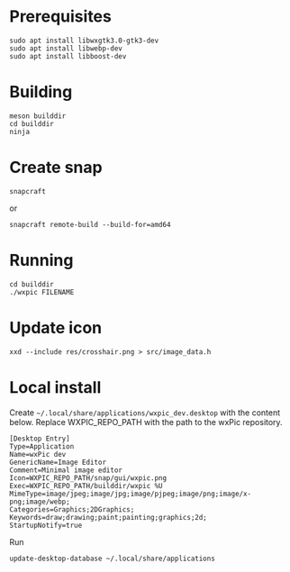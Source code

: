 # Prerequisites

	sudo apt install libwxgtk3.0-gtk3-dev
	sudo apt install libwebp-dev
	sudo apt install libboost-dev

# Building

	meson builddir
	cd builddir
	ninja

# Create snap

	snapcraft

or

	snapcraft remote-build --build-for=amd64

# Running

	cd builddir
	./wxpic FILENAME

# Update icon

	xxd --include res/crosshair.png > src/image_data.h

# Local install

Create `~/.local/share/applications/wxpic_dev.desktop` with the content below. Replace WXPIC_REPO_PATH with the path to the wxPic repository.

	[Desktop Entry]
	Type=Application
	Name=wxPic dev
	GenericName=Image Editor
	Comment=Minimal image editor
	Icon=WXPIC_REPO_PATH/snap/gui/wxpic.png
	Exec=WXPIC_REPO_PATH/builddir/wxpic %U
	MimeType=image/jpeg;image/jpg;image/pjpeg;image/png;image/x-png;image/webp;
	Categories=Graphics;2DGraphics;
	Keywords=draw;drawing;paint;painting;graphics;2d;
	StartupNotify=true

Run

	update-desktop-database ~/.local/share/applications
